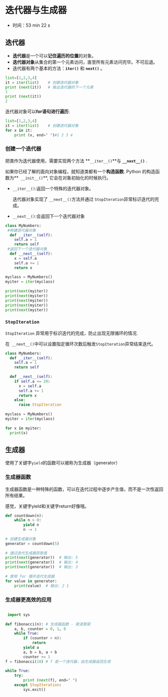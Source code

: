 # 迭代器与生成器

* 时间：53 min 22 s

## 迭代器

* **迭代器**是一个可以**记住遍历的位置**的对象。
* **迭代器对象**从集合的第一个元素访问，直至所有元素访问完毕。不可后退。
* 迭代器有两个基本的方法：**`iter()`** 和 **`next()`** 。

```python
list=[1,2,3,4]
it = iter(list)    # 创建迭代器对象
print (next(it))   # 输出迭代器的下一个元素
1
print (next(it))
2
```

迭代器对象可以**for语句进行遍历**:

```python
list=[1,2,3,4]
it = iter(list)    # 创建迭代器对象
for x in it:
    print (x, end=" ")#1 2 3 4
```

### 创建一个迭代器

把类作为迭代器使用，需要实现两个方法 **`__iter__()`**与 **`__next__()`** .

如果你已经了解的面向对象编程，就知道类都有一个**构造函数**. Python 的构造函数为**` __init__()`**, 它会在对象初始化的时候执行。

* `__iter__()`:返回一个特殊的迭代器对象。

  迭代器对象实现了 `__next__()`方法并通过 `StopIteration`异常标识迭代的完成。

* `__next__()`:会返回下一个迭代器对象

```python
class MyNumbers:
 #构建迭代器对象
  def __iter__(self):
    self.a = 1
    return self
 #返回下一个迭代器对象
  def __next__(self):
    x = self.a
    self.a += 1
    return x
 
myclass = MyNumbers()
myiter = iter(myclass)
 
print(next(myiter))
print(next(myiter))
print(next(myiter))
print(next(myiter))
print(next(myiter))
```

### `StopIteration` 

`StopIteration` 异常用于标识迭代的完成，防止出现无限循环的情况.

在` __next__()`中可以设置指定循环次数后触发`StopIteration`异常结束迭代。



```python
class MyNumbers:
  def __iter__(self):
    self.a = 1
    return self
 
  def __next__(self):
    if self.a <= 20:
      x = self.a
      self.a += 1
      return x
    else:
      raise StopIteration
 
myclass = MyNumbers()
myiter = iter(myclass)
 
for x in myiter:
  print(x)
```

## 生成器

使用了关键字`yield`的函数可以被称为生成器（generator）

### 生成器函数

生成器函数是一种特殊的函数，可以在迭代过程中逐步产生值，而不是一次性返回所有结果。

感觉，关键字yield和关键字return好像哦。

```python
def countdown(n):
    while n > 0:
        yield n
        n -= 1
 
# 创建生成器对象
generator = countdown(5)
 
# 通过迭代生成器获取值
print(next(generator))  # 输出: 5
print(next(generator))  # 输出: 4
print(next(generator))  # 输出: 3
 
# 使用 for 循环迭代生成器
for value in generator:
    print(value)  # 输出: 2 1
```

### 生成器更高效的应用

```python

 import sys
 
def fibonacci(n): # 生成器函数 - 斐波那契
    a, b, counter = 0, 1, 0
    while True:
        if (counter > n): 
            return
        yield a
        a, b = b, a + b
        counter += 1
f = fibonacci(10) # f 是一个迭代器，由生成器返回生成
 
while True:
    try:
        print (next(f), end=" ")
    except StopIteration:
        sys.exit()
```

